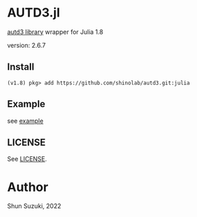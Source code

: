 # AUTD3.jl

[autd3 library](https://github.com/shinolab/autd3) wrapper for Julia 1.8

version: 2.6.7

## Install

```
(v1.8) pkg> add https://github.com/shinolab/autd3.git:julia
```

## Example

see [example](./example)

## LICENSE

See [LICENSE](https://github.com/shinolab/autd3/blob/master/LICENSE).

# Author

Shun Suzuki, 2022
